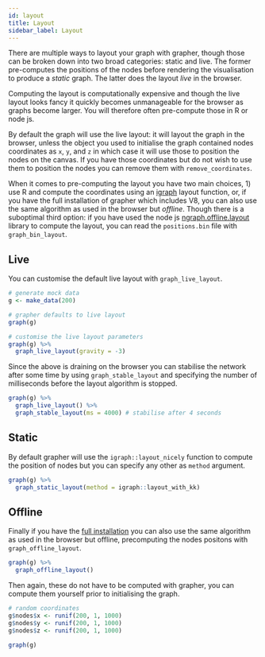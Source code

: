 ```yaml
---
id: layout
title: Layout
sidebar_label: Layout
---
```


There are multiple ways to layout your graph with grapher, though those can be broken down into two broad categories: static and live. The former pre-computes the positions of the nodes before rendering the visualisation to produce a _static_ graph. The latter does the layout _live_ in the browser.

Computing the layout is computationally expensive and though the live layout looks fancy it quickly becomes unmanageable for the browser as graphs become larger. You will therefore often pre-compute those in R or node js.

By default the graph will use the live layout: it will layout the graph in the browser, unless the object you used to initialise the graph contained nodes coordinates as `x`, `y`, and `z` in which case it will use those to position the nodes on the canvas. If you have those coordinates but do not wish to use them to position the nodes you can remove them with `remove_coordinates`.

When it comes to pre-computing the layout you have two main choices, 1) use R and compute the coordinates using an [igraph](https://igraph.org/r/doc/layout_.html) layout function, or, if you have the full installation of grapher which includes V8, you can also use the same algorithm as used in the browser but _offline_. Though there is a suboptimal third option: if you have used the node js [ngraph.offline.layout](https://github.com/anvaka/ngraph.offline.layout) library to compute the layout, you can read the `positions.bin` file with `graph_bin_layout`.

## Live

You can customise the default live layout with `graph_live_layout`.

```r
# generate mock data
g <- make_data(200)

# grapher defaults to live layout
graph(g)

# customise the live layout parameters
graph(g) %>% 
  graph_live_layout(gravity = -3)
```

Since the above is draining on the browser you can stabilise the network after some time by using `graph_stable_layout` and specifying the number of milliseconds before the layout algorithm is stopped.

```r
graph(g) %>% 
  graph_live_layout() %>% 
  graph_stable_layout(ms = 4000) # stabilise after 4 seconds
```

## Static

By default grapher will use the `igraph::layout_nicely` function to compute the position of nodes but you can specify any other as `method` argument.

```r
graph(g) %>% 
  graph_static_layout(method = igraph::layout_with_kk) 
```

## Offline

Finally if you have the [full installation](install.md) you can also use the same algorithm as used in the browser but offline, precomputing the nodes positons with `graph_offline_layout`.

```r
graph(g) %>% 
  graph_offline_layout() 
```

Then again, these do not have to be computed with grapher, you can compute them yourself prior to initialising the graph.

```r
# random coordinates
g$nodes$x <- runif(200, 1, 1000)
g$nodes$y <- runif(200, 1, 1000)
g$nodes$z <- runif(200, 1, 1000)

graph(g)
```